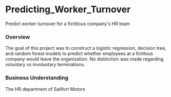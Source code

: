 # Predicting_Worker_Turnover
Predict worker turnover for a fictitious company's HR team

### Overview
The goal of this project was to construct a logistic regression, decision tree, and random forest models to predict whether employees at a fictitous company would leave the organization. No distinction was made regarding voluntary vs involuntary terminations. 

### Business Understanding
The HR department of Salifort Motors
